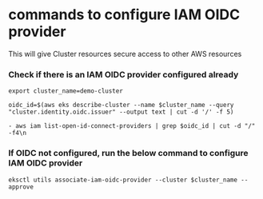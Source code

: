 # commands to configure IAM OIDC provider 
This will give Cluster resources secure access to other AWS resources 

### Check if there is an IAM OIDC provider configured already
```
export cluster_name=demo-cluster
```

```
oidc_id=$(aws eks describe-cluster --name $cluster_name --query "cluster.identity.oidc.issuer" --output text | cut -d '/' -f 5) 
```

```
- aws iam list-open-id-connect-providers | grep $oidc_id | cut -d "/" -f4\n 
```

### If OIDC not configured, run the below command to configure IAM OIDC provider

```
eksctl utils associate-iam-oidc-provider --cluster $cluster_name --approve
```
